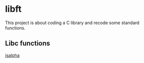 # libft

This project is about coding a C library and recode some standard functions.

## Libc functions
[isalpha](https://github.com/mariiamakura/libft/blob/main/functions/ft_atoi.c)
